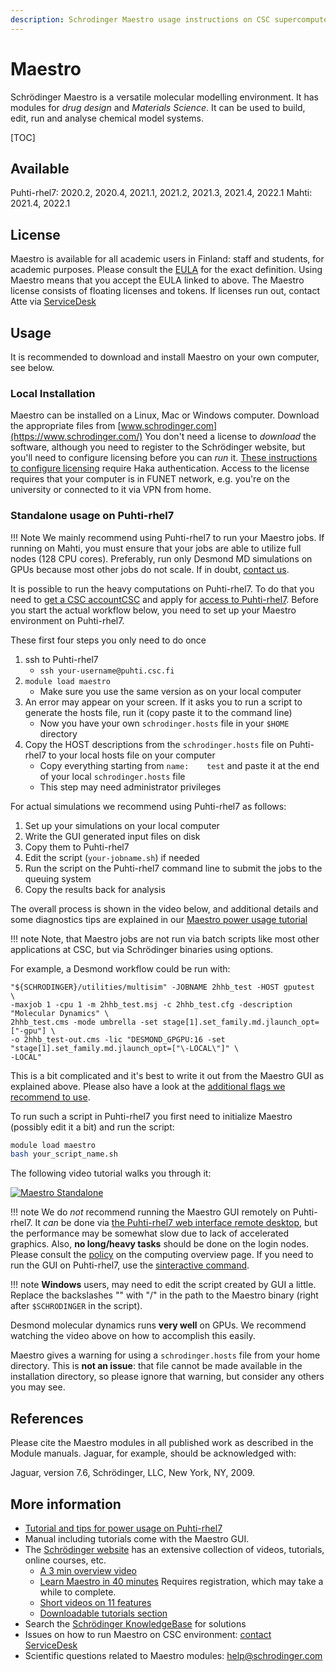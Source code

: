```yaml
---
description: Schrodinger Maestro usage instructions on CSC supercomputer Puhti-rhel7
---
```

# Maestro

Schrödinger Maestro is a versatile molecular modelling environment. It has modules
for *drug design* and *Materials Science*. It can be used to build, edit, run and analyse chemical model systems.

[TOC]

## Available

Puhti-rhel7: 2020.2, 2020.4, 2021.1, 2021.2, 2021.3, 2021.4, 2022.1
Mahti: 2021.4, 2022.1

## License

Maestro is available for all academic users in Finland: staff and students,
for academic purposes. Please consult the [EULA](https://www.schrodinger.com/maestro-academic-eula)
for the exact definition. 
Using Maestro means that you accept the EULA linked to above.
The Maestro license consists of floating licenses and tokens.
If licenses run out, contact Atte via [ServiceDesk](/support/contact/)

## Usage

It is recommended to download and install Maestro on your 
own computer, see below.

### Local Installation

Maestro can be installed on a Linux, Mac or Windows computer.
Download the appropriate files from [www.schrodinger.com](https://www.schrodinger.com/)
You don't need a license to _download_ the software, although you need to register
to the Schrödinger website, but you'll need
to configure licensing before you can _run_ it.
[These instructions to configure licensing](https://wiki.eduuni.fi/pages/viewpage.action?pageId=130528861)
require Haka authentication. Access to the license requires that
your computer is in FUNET network, e.g. you're on the university
or connected to it via VPN from home.

### Standalone usage on Puhti-rhel7

!!! Note
     We mainly recommend using Puhti-rhel7 to run your Maestro jobs. If running on
     Mahti, you must ensure that your jobs are able to utilize full nodes
     (128 CPU cores). Preferably, run only Desmond MD simulations on GPUs
     because most other jobs do not scale. If in doubt, [contact us](/support/contact/).

It is possible to run the heavy computations on Puhti-rhel7. To do that you need to
[get a CSC accountCSC](../accounts/how-to-create-new-user-account.md) and 
apply for [access to Puhti-rhel7](../accounts/how-to-add-service-access-for-project.md). Before you start
the actual workflow below, you need to set up your Maestro environment on Puhti-rhel7.

These first four steps you only need to do once

1. ssh to Puhti-rhel7
     * `ssh your-username@puhti.csc.fi`
1. `module load maestro`
     * Make sure you use the same version as on your local computer
1. An error may appear on your screen. If it asks you to run a script to generate the hosts file, run it (copy paste it to the command line)
     * Now you have your own `schrodinger.hosts` file in your `$HOME` directory
1. Copy the HOST descriptions from the `schrodinger.hosts` file on Puhti-rhel7 to your local hosts file on your computer
     * Copy everything starting from `name:    test` and paste it at the end of your local `schrodinger.hosts` file
     * This step may need administrator privileges

For actual simulations we recommend using Puhti-rhel7 as follows:

1. Set up your simulations on your local computer
1. Write the GUI generated input files on disk
1. Copy them to Puhti-rhel7 
1. Edit the script (`your-jobname.sh`) if needed
1. Run the script on the Puhti-rhel7 command line to submit the jobs to the queuing system
1. Copy the results back for analysis

The overall process is shown in the video below, and additional details and some diagnostics tips
are explained in our [Maestro power usage tutorial](../support/tutorials/power-maestro.md)

!!! note
    Note, that Maestro jobs
    are not run via batch scripts like most other applications at CSC, but
    via Schrödinger binaries using options.

For example, a Desmond workflow could be run with:

```
"${SCHRODINGER}/utilities/multisim" -JOBNAME 2hhb_test -HOST gputest  \
-maxjob 1 -cpu 1 -m 2hhb_test.msj -c 2hhb_test.cfg -description "Molecular Dynamics" \
2hhb_test.cms -mode umbrella -set stage[1].set_family.md.jlaunch_opt=["-gpu"] \
-o 2hhb_test-out.cms -lic "DESMOND_GPGPU:16 -set "stage[1].set_family.md.jlaunch_opt=["\-LOCAL\"]" \
-LOCAL"
```
This is a bit complicated and it's best to write it out from the Maestro GUI as explained above.
Please also have a look at the [additional flags we recommend to use](../support/tutorials/power-maestro.md).

To run such a script in Puhti-rhel7 you first need to initialize Maestro (possibly edit it a bit) and run the script:
```bash
module load maestro
bash your_script_name.sh
```

The following video tutorial walks you through it:  

[![Maestro Standalone](http://img.youtube.com/vi/Aj205UDcWFE/0.jpg)](http://www.youtube.com/watch?v=Aj205UDcWFE "Maestro Standalone")

!!! note
    We do _not_ recommend running the Maestro GUI remotely on Puhti-rhel7.
    It _can_ be done via [the Puhti-rhel7 web interface remote desktop](../computing/webinterface/desktop.md), but the performance may be somewhat slow due to lack of accelerated graphics. Also, **no long/heavy tasks** should be
    done on the login nodes. Please consult the
    [policy](../../computing/overview/#usage-policy) on the computing overview page.
    If you need to run the GUI on Puhti-rhel7, use the [sinteractive command](../computing/running/interactive-usage.md).

!!! note
    **Windows** users, may need to edit the script created by GUI a little.
    Replace the backslashes "\" with "/" in the path to the Maestro binary
    (right after `$SCHRODINGER` in the script). 

Desmond molecular dynamics runs **very well** on GPUs. We recommend watching 
the video above on how to accomplish this easily.

Maestro gives a warning for using a `schrodinger.hosts` file from your home directory. This is
**not an issue**: that file cannot be made available in the installation directory, so please
ignore that warning, but consider any others you may see.

## References

Please cite the Maestro modules in all published work as described 
in the Module manuals. Jaguar, for example, should be acknowledged with:

Jaguar, version 7.6, Schrödinger, LLC, New York, NY, 2009.

## More information

* [Tutorial and tips for power usage on Puhti-rhel7](../support/tutorials/power-maestro.md)
* Manual including tutorials come with the Maestro GUI.
* The [Schrödinger website](http://www.schrodinger.com/support) has an extensive collection of videos, tutorials, online courses, etc.
   * [A 3 min overview video](https://www.youtube.com/watch?v=NkM8jjHr7f4)
   * [Learn Maestro in 40 minutes](https://www.schrodinger.com/seminars/archives/1338/6th-life-science-bootcamp) Requires registration, which may take a while to complete.
   * [Short videos on 11 features](https://www.schrodinger.com/training/videos/maestro/all)
   * [Downloadable tutorials section](https://www.schrodinger.com/training/tutorials)
* Search the [Schrödinger KnowledgeBase](https://www.schrodinger.com/kb) for solutions 
* Issues on how to run Maestro on CSC environment: [contact ServiceDesk](/support/contact/)
* Scientific questions related to Maestro modules: [help@schrodinger.com](mailto:help@schrodinger.com)
